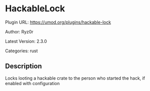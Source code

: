 # HackableLock

Plugin URL: https://umod.org/plugins/hackable-lock

Author: Ryz0r

Latest Version: 2.3.0

Categories: rust

## Description

Locks looting a hackable crate to the person who started the hack, if enabled with configuration

